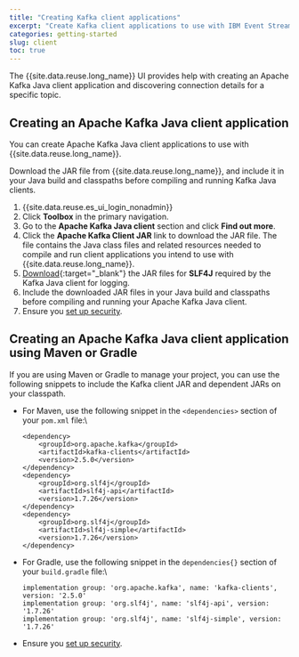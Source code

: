 ```yaml
---
title: "Creating Kafka client applications"
excerpt: "Create Kafka client applications to use with IBM Event Streams."
categories: getting-started
slug: client
toc: true
---
```


The {{site.data.reuse.long_name}} UI provides help with creating an Apache Kafka Java client application and discovering connection details for a specific topic.

## Creating an Apache Kafka Java client application

You can create Apache Kafka Java client applications to use with {{site.data.reuse.long_name}}.

Download the JAR file from {{site.data.reuse.long_name}}, and include it in your Java build and classpaths before compiling and running Kafka Java clients.

1. {{site.data.reuse.es_ui_login_nonadmin}}
2. Click **Toolbox** in the primary navigation.
3. Go to the **Apache Kafka Java client** section and click **Find out more**.
4. Click the **Apache Kafka Client JAR** link to download the JAR file. The file contains the Java class files and related resources needed to compile and run client applications you intend to use with {{site.data.reuse.long_name}}.
5. [Download](https://www.slf4j.org/download.html){:target="_blank"} the JAR files for **SLF4J** required by the Kafka Java client for logging.
6. Include the downloaded JAR files in your Java build and classpaths before compiling and running your Apache Kafka Java client.
7. Ensure you [set up security](../connecting/#securing-the-connection).

## Creating an Apache Kafka Java client application using Maven or Gradle

If you are using Maven or Gradle to manage your project, you can use the following snippets to include the Kafka client JAR and dependent JARs on your classpath.

- For Maven, use the following snippet in the `<dependencies>` section of your `pom.xml` file:\\
  ```
  <dependency>
      <groupId>org.apache.kafka</groupId>
      <artifactId>kafka-clients</artifactId>
      <version>2.5.0</version>
  </dependency>
  <dependency>
      <groupId>org.slf4j</groupId>
      <artifactId>slf4j-api</artifactId>
      <version>1.7.26</version>
  </dependency>
  <dependency>
      <groupId>org.slf4j</groupId>
      <artifactId>slf4j-simple</artifactId>
      <version>1.7.26</version>
  </dependency>
  ```
- For Gradle, use the following snippet in the `dependencies{}` section of your `build.gradle` file:\\
  ```
  implementation group: 'org.apache.kafka', name: 'kafka-clients', version: '2.5.0'
  implementation group: 'org.slf4j', name: 'slf4j-api', version: '1.7.26'
  implementation group: 'org.slf4j', name: 'slf4j-simple', version: '1.7.26'
  ```
- Ensure you [set up security](../connecting/#securing-the-connection).
